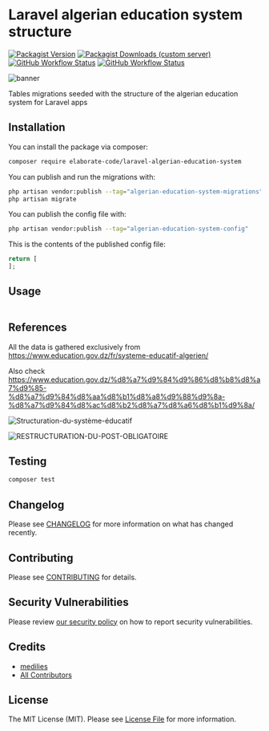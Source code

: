 # Laravel algerian education system structure

[![Packagist Version](https://img.shields.io/packagist/v/elaborate-code/laravel-algerian-education-system?style=for-the-badge)](https://packagist.org/packages/elaborate-code/laravel-algerian-education-system)
[![Packagist Downloads (custom server)](https://img.shields.io/packagist/dt/elaborate-code/laravel-algerian-education-system?style=for-the-badge)](https://packagist.org/packages/elaborate-code/laravel-algerian-education-system)
[![GitHub Workflow Status](https://img.shields.io/github/workflow/status/elaborate-code/laravel-algerian-education-system/run-tests?label=Tests&style=for-the-badge)](https://github.com/elaborate-code/laravel-algerian-education-system/actions/workflows/run-tests.yml)
[![GitHub Workflow Status](https://img.shields.io/github/workflow/status/elaborate-code/laravel-algerian-education-system/Fix%20PHP%20code%20style%20issues?label=Code%20Style&style=for-the-badge)](https://github.com/elaborate-code/laravel-algerian-education-system/actions/workflows/fix-php-code-style-issues.yml)

![banner](https://banners.beyondco.de/Algerian%20education%20system%20structure.png?theme=dark&packageManager=composer+require&packageName=elaborate-code%2Flaravel-algerian-education-system&pattern=architect&style=style_1&description=Tables+migrations+seeded+with+the+structure+of+the+algerian+education+system+for+Laravel+apps&md=1&showWatermark=0&fontSize=100px&images=database)

Tables migrations seeded with the structure of the algerian education system for Laravel apps

## Installation

You can install the package via composer:

```bash
composer require elaborate-code/laravel-algerian-education-system
```

You can publish and run the migrations with:

```bash
php artisan vendor:publish --tag="algerian-education-system-migrations"
php artisan migrate
```

You can publish the config file with:

```bash
php artisan vendor:publish --tag="algerian-education-system-config"
```

This is the contents of the published config file:

```php
return [
];
```

## Usage

```php
```

## References

All the data is gathered exclusively from https://www.education.gov.dz/fr/systeme-educatif-algerien/

Also check https://www.education.gov.dz/%d8%a7%d9%84%d9%86%d8%b8%d8%a7%d9%85-%d8%a7%d9%84%d8%aa%d8%b1%d8%a8%d9%88%d9%8a-%d8%a7%d9%84%d8%ac%d8%b2%d8%a7%d8%a6%d8%b1%d9%8a/

![Structuration-du-système-éducatif](https://education.gov.dz/wp-content/uploads/2014/12/Structuration-du-syst%C3%A8me-%C3%A9ducatif.jpg)

![RESTRUCTURATION-DU-POST-OBLIGATOIRE](https://education.gov.dz/wp-content/uploads/2015/01/RESTRUCTURATION-DU-POST-OBLIGATOIRE.jpg)

## Testing

```bash
composer test
```

## Changelog

Please see [CHANGELOG](CHANGELOG.md) for more information on what has changed recently.

## Contributing

Please see [CONTRIBUTING](https://github.com/medilies/.github/blob/main/CONTRIBUTING.md) for details.

## Security Vulnerabilities

Please review [our security policy](../../security/policy) on how to report security vulnerabilities.

## Credits

- [medilies](https://github.com/medilies)
- [All Contributors](../../contributors)

## License

The MIT License (MIT). Please see [License File](LICENSE.md) for more information.
